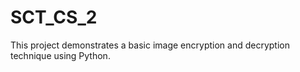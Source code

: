 # SCT_CS_2
This project demonstrates a basic image encryption and decryption technique using Python.
